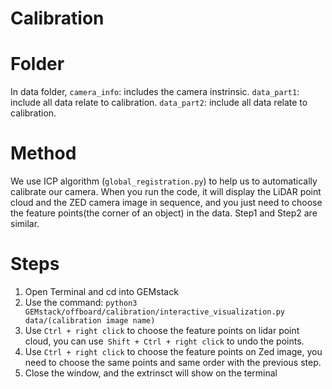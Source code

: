 Calibration
==============================================================================================================================
Folder 
===============================================================================================================================
In data folder,
`camera_info`: includes the camera instrinsic.
`data_part1`: include all data relate to calibration.
`data_part2`: include all data relate to calibration.

Method
===================
We use ICP algorithm (`global_registration.py`) to help us to automatically calibrate our camera. When you run the code, it will display the LiDAR point cloud and the ZED camera image in sequence, and you just need to choose the feature points(the corner of an object) in the data. Step1 and Step2 are similar.

Steps
====================
1. Open Terminal and cd into GEMstack
2. Use the command: `python3 GEMstack/offboard/calibration/interactive_visualization.py data/(calibration image name)`
3. Use `Ctrl + right click` to choose the feature points on lidar point cloud, you can use` Shift + Ctrl + right click` to undo the points.
4. Use `Ctrl + right click` to choose the feature points on Zed image, you need to choose the same points and same order with the previous step.
5. Close the window, and the extrinsct will show on the terminal
